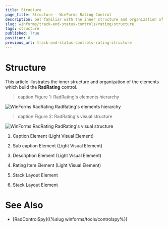 ```yaml
---
title: Structure
page_title: Structure - WinForms Rating Control
description: Get familiar with the inner structure and organization of the elements which build the WinForms Rating control.
slug: winforms/track-and-status-controls/rating/structure
tags: structure
published: True
position: 0
previous_url: track-and-status-controls-rating-structure
---
```


# Structure

This article illustrates the inner structure and organization of the elements which build the **RadRating** control.

>caption Figure 1: RadRating's elements hierarchy

![WinForms RadRating RadRating's elements hierarchy](images/rating-structure002.png)

>caption Figure 2: RadRating's visual structure

![WinForms RadRating RadRating's visual structure](images/rating-structure001.png)

1. Caption Element (Light Visual Element) 

1. Sub caption Element (Light Visual Element)

1. Description Element (Light Visual Element)

1. Rating Item Element (Light Visual Element)

1. Stack Layout Element

1. Stack Layout Element

# See Also

* [RadControlSpy]({%slug winforms/tools/controlspy%})
